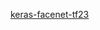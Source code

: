 [keras-facenet-tf23](https://drive.google.com/drive/folders/1hXILopW89ZOpY2eP-vrZ7sUDt8kYvVxj?usp=sharing)
